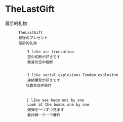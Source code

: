 # TheLastGift
最后的礼物


          TheLastGift
          最後のプレゼント
          最后的礼物

              I like air truncation
              空中切断が好きです
              我喜欢空中截断

          
              I like serial explosions.Tandem explosion
              連続爆発が好きです
          　　我喜欢连环爆炸
          
          　　
            　I like see boom one by one
              Look at the bombs one by one
              爆弾を一つずつ見ます
              看炸弹一个一个爆炸
              
